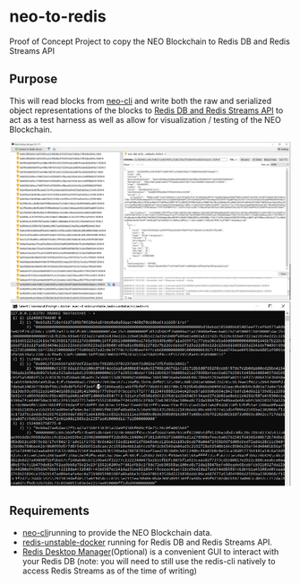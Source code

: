 # neo-to-redis
Proof of Concept Project to copy the NEO Blockchain to Redis DB and Redis Streams API

## Purpose
This will read blocks from [neo-cli](https://github.com/neo-project/neo-cli) and write both the raw and serialized object representations of the blocks to [Redis DB and Redis Streams API](https://github.com/antirez/redis) to act as a test harness as well as allow for visualization / testing of the NEO Blockchain.

<p align="center">
  <img src="NeoRedis.JPG" width="500" />
  <img src="NeoRedisStreams.JPG" width="500"/>
</p>

## Requirements
- [neo-cli](https://github.com/neo-project/neo-cli)running to provide the NEO Blockchain data.
- [redis-unstable-docker](https://github.com/gubanotorious/redis-unstable-docker) running for Redis DB and Redis Streams API.
- [Redis Desktop Manager](https://redisdesktop.com/)(Optional) is a convenient GUI to interact with your Redis DB (note: you will need to still use the redis-cli natively to access Redis Streams as of the time of writing)
